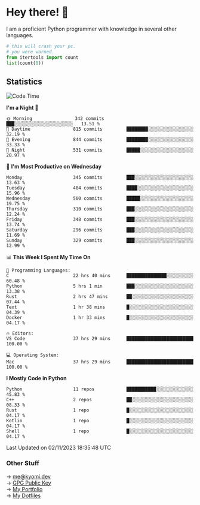 # Hey there! 👋

I am a proficient Python programmer with knowledge in several other languages.

```py
# this will crash your pc.
# you were warned.
from itertools import count
list(count(0))
```

## Statistics
<!--START_SECTION:waka-->
![Code Time](http://img.shields.io/badge/Code%20Time-563%20hrs%202%20mins-blue)

**I'm a Night 🦉** 

```text
🌞 Morning                342 commits         ███░░░░░░░░░░░░░░░░░░░░░░   13.51 % 
🌆 Daytime                815 commits         ████████░░░░░░░░░░░░░░░░░   32.19 % 
🌃 Evening                844 commits         ████████░░░░░░░░░░░░░░░░░   33.33 % 
🌙 Night                  531 commits         █████░░░░░░░░░░░░░░░░░░░░   20.97 % 
```
📅 **I'm Most Productive on Wednesday** 

```text
Monday                   345 commits         ███░░░░░░░░░░░░░░░░░░░░░░   13.63 % 
Tuesday                  404 commits         ████░░░░░░░░░░░░░░░░░░░░░   15.96 % 
Wednesday                500 commits         █████░░░░░░░░░░░░░░░░░░░░   19.75 % 
Thursday                 310 commits         ███░░░░░░░░░░░░░░░░░░░░░░   12.24 % 
Friday                   348 commits         ███░░░░░░░░░░░░░░░░░░░░░░   13.74 % 
Saturday                 296 commits         ███░░░░░░░░░░░░░░░░░░░░░░   11.69 % 
Sunday                   329 commits         ███░░░░░░░░░░░░░░░░░░░░░░   12.99 % 
```


📊 **This Week I Spent My Time On** 

```text
💬 Programming Languages: 
C                        22 hrs 40 mins      ███████████████░░░░░░░░░░   60.48 % 
Python                   5 hrs 1 min         ███░░░░░░░░░░░░░░░░░░░░░░   13.38 % 
Rust                     2 hrs 47 mins       ██░░░░░░░░░░░░░░░░░░░░░░░   07.44 % 
Text                     1 hr 38 mins        █░░░░░░░░░░░░░░░░░░░░░░░░   04.39 % 
Docker                   1 hr 33 mins        █░░░░░░░░░░░░░░░░░░░░░░░░   04.17 % 

🔥 Editors: 
VS Code                  37 hrs 29 mins      █████████████████████████   100.00 % 

💻 Operating System: 
Mac                      37 hrs 29 mins      █████████████████████████   100.00 % 
```

**I Mostly Code in Python** 

```text
Python                   11 repos            ███████████░░░░░░░░░░░░░░   45.83 % 
C++                      2 repos             ██░░░░░░░░░░░░░░░░░░░░░░░   08.33 % 
Rust                     1 repo              █░░░░░░░░░░░░░░░░░░░░░░░░   04.17 % 
Kotlin                   1 repo              █░░░░░░░░░░░░░░░░░░░░░░░░   04.17 % 
Shell                    1 repo              █░░░░░░░░░░░░░░░░░░░░░░░░   04.17 % 
```




 Last Updated on 02/11/2023 18:35:48 UTC
<!--END_SECTION:waka-->

### Other Stuff

→ [me@kyomi.dev](mailto:me@kyomi.dev)\
→ [GPG Public Key](https://github.com/bitterteriyaki.gpg)\
→ [My Portfolio](https://kyomi.dev)\
→ [My Dotfiles](https://github.com/bitterteriyaki/dotfiles)
